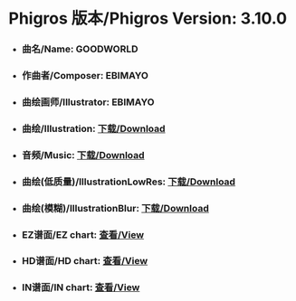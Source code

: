 
# Phigros 版本/Phigros Version:  3.10.0

- ### __曲名/Name:  GOODWORLD__

- ### __作曲者/Composer:  EBIMAYO__

- ### __曲绘画师/Illustrator:  EBIMAYO__

- ### __曲绘/Illustration:  [下载/Download](https://github.com/Po6647A/WebAssests/releases/download/3.10.0/991.png)__

- ### __音频/Music:  [下载/Download](https://github.com/Po6647A/WebAssests/releases/download/3.10.0/1680.ogg)__

- ### __曲绘(低质量)/IllustrationLowRes:  [下载/Download](https://github.com/Po6647A/WebAssests/releases/download/3.10.0/1483.png)__

- ### __曲绘(模糊)/IllustrationBlur:  [下载/Download](https://github.com/Po6647A/WebAssests/releases/download/3.10.0/0)__


- ### __EZ谱面/EZ chart:  [查看/View](./EZ.json/index.html)__

- ### __HD谱面/HD chart:  [查看/View](./HD.json/index.html)__

- ### __IN谱面/IN chart:  [查看/View](./IN.json/index.html)__
